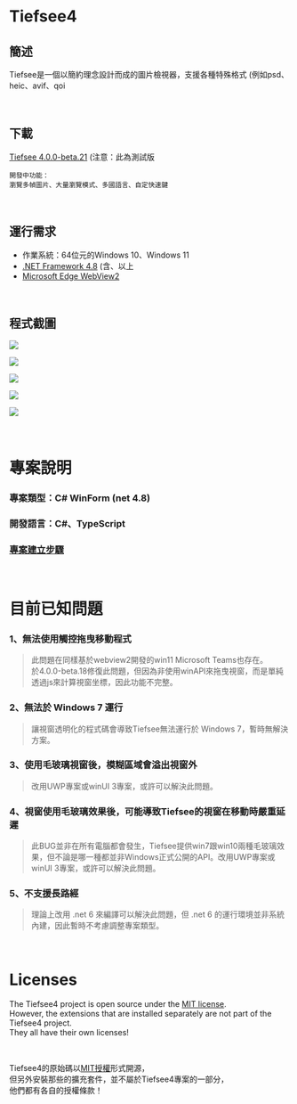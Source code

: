 ﻿# Tiefsee4

## 簡述
Tiefsee是一個以簡約理念設計而成的圖片檢視器，支援各種特殊格式 (例如psd、heic、avif、qoi

<br>

## 下載
[Tiefsee 4.0.0-beta.21](https://github.com/hbl917070/Tiefsee4/releases)
(注意：此為測試版

    開發中功能：  
    瀏覽多幀圖片、大量瀏覽模式、多國語言、自定快速鍵

<br>

## 運行需求
- 作業系統：64位元的Windows 10、Windows 11
- [.NET Framework 4.8](https://dotnet.microsoft.com/en-us/download/dotnet-framework/net48) (含、以上
- [Microsoft Edge WebView2](https://developer.microsoft.com/microsoft-edge/webview2/)

<br>


## 程式截圖
![](https://cdn.discordapp.com/attachments/896768892003823627/992137114324054127/2022-07-01_02-22-15.jpg)

![](https://cdn.discordapp.com/attachments/803673073621401633/953640384238600312/2022-03-16_01-32-52.jpg)

![](https://cdn.discordapp.com/attachments/803673073621401633/917208044578951229/2021-12-06_07-56-44.jpg)

![](https://cdn.discordapp.com/attachments/896768892003823627/1026908356125933649/2022-10-05_00-37-08.jpg)

![](https://cdn.discordapp.com/attachments/896768892003823627/1026908355274481776/2022-10-05_01-24-29.jpg)

<br>

# 專案說明
### 專案類型：C# WinForm (net 4.8)
### 開發語言：C#、TypeScript
### [專案建立步驟](/Building.md)

<br>

# 目前已知問題
### 1、無法使用觸控拖曳移動程式
> 此問題在同樣基於webview2開發的win11 Microsoft Teams也存在。<br>
於4.0.0-beta.18修復此問題，但因為非使用winAPI來拖曳視窗，而是單純透過js來計算視窗坐標，因此功能不完整。

### 2、無法於 Windows 7 運行
> 讓視窗透明化的程式碼會導致Tiefsee無法運行於 Windows 7，暫時無解決方案。

### 3、使用毛玻璃視窗後，模糊區域會溢出視窗外
> 改用UWP專案或winUI 3專案，或許可以解決此問題。

### 4、視窗使用毛玻璃效果後，可能導致Tiefsee的視窗在移動時嚴重延遲
> 此BUG並非在所有電腦都會發生，Tiefsee提供win7跟win10兩種毛玻璃效果，但不論是哪一種都並非Windows正式公開的API。改用UWP專案或winUI 3專案，或許可以解決此問題。

### 5、不支援長路經
> 理論上改用 .net 6 來編譯可以解決此問題，但 .net 6 的運行環境並非系統內建，因此暫時不考慮調整專案類型。

<br>

# Licenses

The Tiefsee4 project is open source under the [MIT license](/LICENSE).<br>
However, the extensions that are installed separately are not part of the Tiefsee4 project.<br>
They all have their own licenses!

<br>

Tiefsee4的原始碼以[MIT授權](/LICENSE)形式開源，<br>
但另外安裝那些的擴充套件，並不屬於Tiefsee4專案的一部分，<br>
他們都有各自的授權條款！